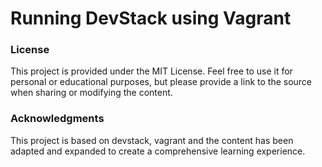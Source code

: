 # Running DevStack using Vagrant





### License

This project is provided under the MIT License. Feel free to use it for personal or educational purposes, but please provide a link to the source when sharing or modifying the content.

### Acknowledgments

This project is based on devstack, vagrant and the content has been adapted and expanded to create a comprehensive learning experience.